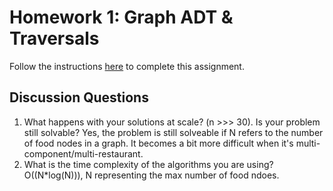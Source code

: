 # Homework 1: Graph ADT & Traversals

Follow the instructions [here](https://make-school-courses.github.io/CS-2.2-Graphs-Recursion/#/Assignments/01-Graph-ADT) to complete this assignment.

## Discussion Questions

1. What happens with your solutions at scale? (n >>> 30). Is your problem still solvable?
Yes, the problem is still solveable if N refers to the number of food nodes in a graph. It becomes a bit more difficult when it's multi-component/multi-restaurant.
2. What is the time complexity of the algorithms you are using?
O((N*log(N))), N representing the max number of food ndoes.